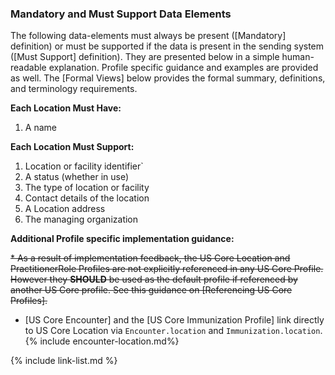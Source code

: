 
### Mandatory and Must Support Data Elements


The following data-elements must always be present ([Mandatory] definition) or must be supported if the data is present in the sending system ([Must Support] definition). They are presented below in a simple human-readable explanation.  Profile specific guidance and examples are provided as well.  The [Formal Views] below provides the  formal summary, definitions, and  terminology requirements.  

**Each Location Must Have:**

1. A name

**Each Location Must Support:**

1.  <span class="bg-success" markdown="1">Location or facility identifier`</span><!-- new-content -->
2.  A status (whether in use)
3.   <span class="bg-success" markdown="1">The type of location or facility</span><!-- new-content -->
4.  Contact details of the location
5.  A Location address
6.  The managing organization

**Additional Profile specific implementation guidance:**

<div class="bg-success" markdown="1">

~~* As a result of implementation feedback, the US Core Location  and PractitionerRole Profiles are not explicitly referenced in any US Core Profile. However they **SHOULD** be used as the default profile if referenced by another US Core profile. See this guidance on [Referencing US Core Profiles].~~



* [US Core Encounter] and the [US Core Immunization Profile] link directly to US Core Location via `Encounter.location` and `Immunization.location`.
{% include encounter-location.md%}

</div><!-- new-content -->

{% include link-list.md %}
